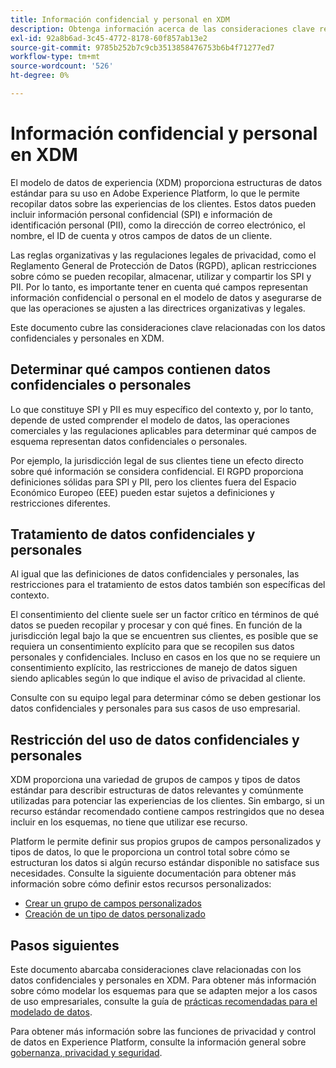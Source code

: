```yaml
---
title: Información confidencial y personal en XDM
description: Obtenga información acerca de las consideraciones clave relacionadas con la información personal confidencial (SPI) y la información de identificación personal (PII) en el Experience Data Model (XDM).
exl-id: 92a8b6ad-3c45-4772-8178-60f857ab13e2
source-git-commit: 9785b252b7c9cb3513858476753b6b4f71277ed7
workflow-type: tm+mt
source-wordcount: '526'
ht-degree: 0%

---
```


# Información confidencial y personal en XDM

El modelo de datos de experiencia (XDM) proporciona estructuras de datos estándar para su uso en Adobe Experience Platform, lo que le permite recopilar datos sobre las experiencias de los clientes. Estos datos pueden incluir información personal confidencial (SPI) e información de identificación personal (PII), como la dirección de correo electrónico, el nombre, el ID de cuenta y otros campos de datos de un cliente.

Las reglas organizativas y las regulaciones legales de privacidad, como el Reglamento General de Protección de Datos (RGPD), aplican restricciones sobre cómo se pueden recopilar, almacenar, utilizar y compartir los SPI y PII. Por lo tanto, es importante tener en cuenta qué campos representan información confidencial o personal en el modelo de datos y asegurarse de que las operaciones se ajusten a las directrices organizativas y legales.

Este documento cubre las consideraciones clave relacionadas con los datos confidenciales y personales en XDM.

## Determinar qué campos contienen datos confidenciales o personales

Lo que constituye SPI y PII es muy específico del contexto y, por lo tanto, depende de usted comprender el modelo de datos, las operaciones comerciales y las regulaciones aplicables para determinar qué campos de esquema representan datos confidenciales o personales.

Por ejemplo, la jurisdicción legal de sus clientes tiene un efecto directo sobre qué información se considera confidencial. El RGPD proporciona definiciones sólidas para SPI y PII, pero los clientes fuera del Espacio Económico Europeo (EEE) pueden estar sujetos a definiciones y restricciones diferentes.

## Tratamiento de datos confidenciales y personales

Al igual que las definiciones de datos confidenciales y personales, las restricciones para el tratamiento de estos datos también son específicas del contexto.

El consentimiento del cliente suele ser un factor crítico en términos de qué datos se pueden recopilar y procesar y con qué fines. En función de la jurisdicción legal bajo la que se encuentren sus clientes, es posible que se requiera un consentimiento explícito para que se recopilen sus datos personales y confidenciales. Incluso en casos en los que no se requiere un consentimiento explícito, las restricciones de manejo de datos siguen siendo aplicables según lo que indique el aviso de privacidad al cliente.

Consulte con su equipo legal para determinar cómo se deben gestionar los datos confidenciales y personales para sus casos de uso empresarial.

## Restricción del uso de datos confidenciales y personales

XDM proporciona una variedad de grupos de campos y tipos de datos estándar para describir estructuras de datos relevantes y comúnmente utilizadas para potenciar las experiencias de los clientes. Sin embargo, si un recurso estándar recomendado contiene campos restringidos que no desea incluir en los esquemas, no tiene que utilizar ese recurso.

Platform le permite definir sus propios grupos de campos personalizados y tipos de datos, lo que le proporciona un control total sobre cómo se estructuran los datos si algún recurso estándar disponible no satisface sus necesidades. Consulte la siguiente documentación para obtener más información sobre cómo definir estos recursos personalizados:

* [Crear un grupo de campos personalizados](../ui/resources/field-groups.md#create)
* [Creación de un tipo de datos personalizado](../ui/resources/data-types.md#create)

<!-- (To include once features are available)
* Marking fields as sensitive
* Remove fields from standard field groups pre-ingestion
* Deprecate fields post-ingestion
-->

## Pasos siguientes

Este documento abarcaba consideraciones clave relacionadas con los datos confidenciales y personales en XDM. Para obtener más información sobre cómo modelar los esquemas para que se adapten mejor a los casos de uso empresariales, consulte la guía de [prácticas recomendadas para el modelado de datos](./best-practices.md).

Para obtener más información sobre las funciones de privacidad y control de datos en Experience Platform, consulte la información general sobre [gobernanza, privacidad y seguridad](../../landing/governance-privacy-security/overview.md).
